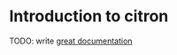 # Introduction to citron

TODO: write [great documentation](http://jacobian.org/writing/what-to-write/)
